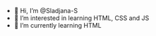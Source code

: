 - 👋 Hi, I’m @Sladjana-S
- 👀 I’m interested in learning HTML, CSS and JS 
- 🌱 I’m currently learning HTML

<!---
Sladjana-S/Sladjana-S is a ✨ special ✨ repository because its `README.md` (this file) appears on your GitHub profile.
You can click the Preview link to take a look at your changes.
--->
